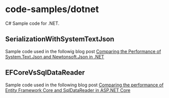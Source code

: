 # code-samples/dotnet
C# Sample code for .NET.

## SerializationWithSystemTextJson
Sample code used in the followig blog post [Comparing the Performance of System.Text.Json and Newtonsoft.Json in .NET](https://www.erickmccollum.com/2020/03/01/Serialization-With-SystemTextJson.html)

## EFCoreVsSqlDataReader
Sample code used in the following blog post [Comparing the performance of Entity Framework Core and SqlDataReader in ASP.NET Core](https://www.erickmccollum.com/2021/04/27/compare-perf-efcore-sqldatareader.html)